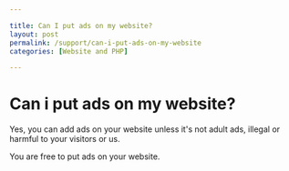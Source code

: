 ```yaml
---

title: Can I put ads on my website?
layout: post
permalink: /support/can-i-put-ads-on-my-website
categories: [Website and PHP]

---
```


# Can i put ads on my website?

Yes, you can add ads on your website unless it's not adult ads, illegal or harmful to your visitors or us. 

You are free to put ads on your website.